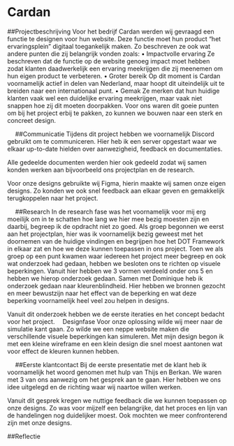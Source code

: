 # Cardan

##Projectbeschrijving
Voor het bedrijf Cardan werden wij gevraagd een functie te designen voor hun website. Deze functie moet hun product “het ervaringsplein” digitaal toegankelijk maken. Zo beschreven ze ook wat andere punten die zij belangrijk vonden zoals:
•	Impactvolle ervaring
Ze beschreven dat de functie op de website genoeg impact moet hebben zodat klanten daadwerkelijk een ervaring meekrijgen die zij meenemen om hun eigen product te verbeteren.
•	Groter bereik
Op dit moment is Cardan voornamelijk actief in delen van Nederland, maar hoopt dit uiteindelijk uit te breiden naar een internationaal punt.
•	Gemak
Ze merken dat hun huidige klanten vaak wel een duidelijke ervaring meekrijgen, maar vaak niet snappen hoe zij dit moeten doorpakken.
Voor ons waren dit goeie punten om bij het project erbij te pakken, zo kunnen we bouwen naar een sterk en concreet design.

 
##Communicatie
Tijdens dit project hebben we voornamelijk Discord gebruikt om te communiceren. Hier heb ik een server opgestart waar we elkaar up-to-date hielden over aanwezigheid, feedback en documentaties.
 
Alle gedeelde documenten werden hier ook gedeeld zodat wij samen konden werken aan bijvoorbeeld ons projectplan en de research. 
 
Voor onze designs gebruikte wij Figma, hierin maakte wij samen onze eigen designs. Zo konden we ook snel feedback aan elkaar geven en gemakkelijk terugkoppelen naar het project.
 


 
##Research
In de research fase was het voornamelijk voor mij erg moeilijk om in te schatten hoe lang we hier mee bezig moesten zijn en daarbij, begreep ik de opdracht niet zo goed.
Als groep begonnen we eerst aan het projectplan, hier was ik voornamelijk bezig geweest met het doornemen van de huidige vindingen en begrijpen hoe het DOT Framework in elkaar zat en hoe we deze kunnen toepassen in ons project. Toen we als groep op een punt kwamen waar iedereen het project meer begreep en ook wat onderzoek had gedaan, hebben we besloten ons te richten op visuele beperkingen. Vanuit hier hebben we 3 vormen verdeeld onder ons 5 en hebben we hierop onderzoek gedaan. 
Samen met Dominique heb ik onderzoek gedaan naar kleurenblindheid. Hier hebben we bronnen gezocht en meer bewustzijn naar het effect van de beperking en wat deze beperking voornamelijk heel veel zou helpen in designs.
 
 
Vanuit dit onderzoek hebben we de eerste iteraties en het concept bedacht voor het project. 
Designfase
Voor onze oplossing wilde wij meer naar de simulatie kant gaan. Zo wilde we een neppe website maken die verschillende visuele beperkingen kan simuleren.
Met mijn design begon ik met een kleine wireframe en een klein design die snel moest aantonen wat voor effect de kleuren kunnen hebben.
 
 
##Eerste klantcontact
Bij de eerste presentatie met de klant heb ik voornamelijk het woord genomen met hulp van Thijs en Berkan. We waren met 3 van ons aanwezig om het gesprek aan te gaan. Hier hebben we ons idee uitgelegd en de richting waar wij naartoe willen werken. 
 
Vanuit dit gesprek kregen we nuttige feedback die we kunnen toepassen op onze designs.
Zo was voor mijzelf een belangrijke, dat het proces en lijn van de handelingen nog duidelijker moest. Ook mochten we meer confronterend zijn met onze designs. 

##Reflectie

